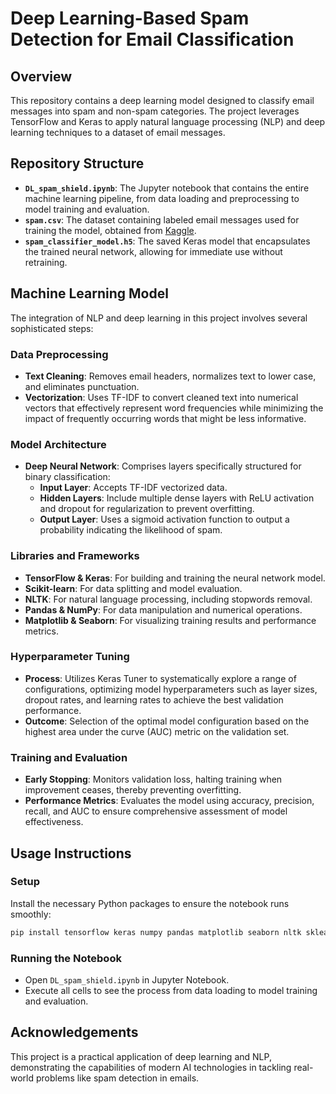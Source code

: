 # Deep Learning-Based Spam Detection for Email Classification

## Overview

This repository contains a deep learning model designed to classify email messages into spam and non-spam categories. The project leverages TensorFlow and Keras to apply natural language processing (NLP) and deep learning techniques to a dataset of email messages.

## Repository Structure

- **`DL_spam_shield.ipynb`**: The Jupyter notebook that contains the entire machine learning pipeline, from data loading and preprocessing to model training and evaluation.
- **`spam.csv`**: The dataset containing labeled email messages used for training the model, obtained from [Kaggle](https://www.kaggle.com/datasets/jackksoncsie/spam-email-dataset).
- **`spam_classifier_model.h5`**: The saved Keras model that encapsulates the trained neural network, allowing for immediate use without retraining.

## Machine Learning Model

The integration of NLP and deep learning in this project involves several sophisticated steps:

### Data Preprocessing
- **Text Cleaning**: Removes email headers, normalizes text to lower case, and eliminates punctuation.
- **Vectorization**: Uses TF-IDF to convert cleaned text into numerical vectors that effectively represent word frequencies while minimizing the impact of frequently occurring words that might be less informative.

### Model Architecture
- **Deep Neural Network**: Comprises layers specifically structured for binary classification:
  - **Input Layer**: Accepts TF-IDF vectorized data.
  - **Hidden Layers**: Include multiple dense layers with ReLU activation and dropout for regularization to prevent overfitting.
  - **Output Layer**: Uses a sigmoid activation function to output a probability indicating the likelihood of spam.

### Libraries and Frameworks
- **TensorFlow & Keras**: For building and training the neural network model.
- **Scikit-learn**: For data splitting and model evaluation.
- **NLTK**: For natural language processing, including stopwords removal.
- **Pandas & NumPy**: For data manipulation and numerical operations.
- **Matplotlib & Seaborn**: For visualizing training results and performance metrics.

### Hyperparameter Tuning
- **Process**: Utilizes Keras Tuner to systematically explore a range of configurations, optimizing model hyperparameters such as layer sizes, dropout rates, and learning rates to achieve the best validation performance.
- **Outcome**: Selection of the optimal model configuration based on the highest area under the curve (AUC) metric on the validation set.

### Training and Evaluation
- **Early Stopping**: Monitors validation loss, halting training when improvement ceases, thereby preventing overfitting.
- **Performance Metrics**: Evaluates the model using accuracy, precision, recall, and AUC to ensure comprehensive assessment of model effectiveness.

## Usage Instructions

### Setup
Install the necessary Python packages to ensure the notebook runs smoothly:
```bash
pip install tensorflow keras numpy pandas matplotlib seaborn nltk sklearn wordcloud
```

### Running the Notebook
- Open `DL_spam_shield.ipynb` in Jupyter Notebook.
- Execute all cells to see the process from data loading to model training and evaluation.

## Acknowledgements
This project is a practical application of deep learning and NLP, demonstrating the capabilities of modern AI technologies in tackling real-world problems like spam detection in emails.
